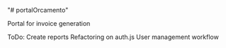 "# portalOrcamento" 

Portal for invoice generation

ToDo:
Create reports
Refactoring on auth.js
User management workflow
